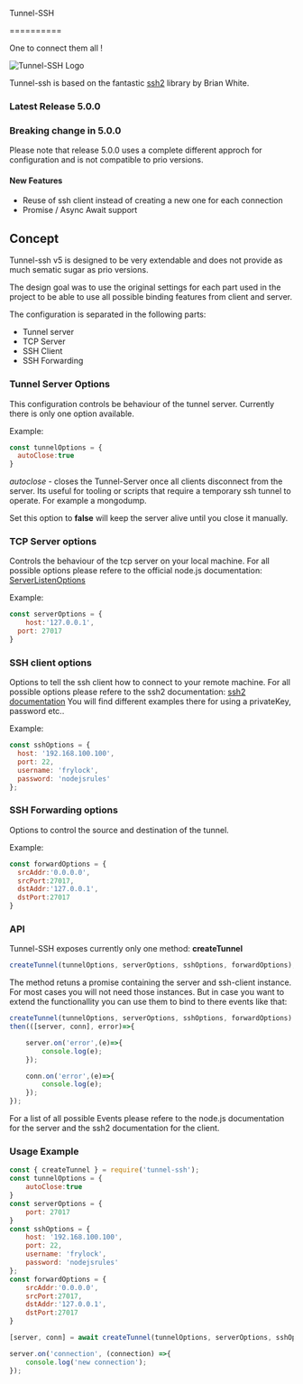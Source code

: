 Tunnel-SSH

==========

  

One to connect them all !

  

![Tunnel-SSH Logo](http://i.imgur.com/I5PRnDD.jpg)

  

Tunnel-ssh is based on the fantastic [ssh2](https://github.com/mscdex/ssh2) library by Brian White.
  

### Latest Release 5.0.0

  

### Breaking change in 5.0.0

Please note that release 5.0.0 uses a complete different approch for configuration and is not compatible to prio versions.

#### New Features
* Reuse of ssh client instead of creating a new one for each connection
* Promise / Async Await support

## Concept

Tunnel-ssh v5 is designed to be very extendable and does not provide as much sematic sugar as prio versions.

The design goal was to use the original settings for each part used in the project to be able to use all possible binding features from client and server.

The configuration is separated in the following parts:

* Tunnel server
* TCP Server
* SSH Client
* SSH Forwarding

### Tunnel Server Options

This configuration controls be behaviour of the tunnel server.
Currently there is only one option available.

Example:

```js
const tunnelOptions = {
  autoClose:true
}
```

*autoclose* - closes the Tunnel-Server once all clients disconnect from the server.
Its useful for tooling or scripts that require a temporary ssh tunnel to operate.
For example a mongodump.

Set this option to **false** will keep the server alive until you close it manually.

### TCP Server options

Controls the behaviour of the tcp server on your local machine. 
For all possible options please refere to the official node.js documentation: 
[ServerListenOptions](https://nodejs.org/api/net.html#serverlistenoptions-callback)

Example:

```js
const serverOptions = {
	host:'127.0.0.1',
  port: 27017
}
```


### SSH client options
Options to tell the ssh client how to connect to your remote machine.
For all possible options please refere to the ssh2 documentation:
[ssh2 documentation](https://www.npmjs.com/package/ssh2#installation)
You will find different examples there for using a privateKey, password etc..

Example:

```js
const sshOptions = {
  host: '192.168.100.100',
  port: 22,
  username: 'frylock',
  password: 'nodejsrules'
};
```

### SSH Forwarding options
Options to control the source and destination of the tunnel. 

Example:

```js
const forwardOptions = {
  srcAddr:'0.0.0.0',
  srcPort:27017,
  dstAddr:'127.0.0.1',
  dstPort:27017
}
```


### API

Tunnel-SSH exposes currently only  one method: **createTunnel**

```js
createTunnel(tunnelOptions, serverOptions, sshOptions, forwardOptions);
```

The method retuns a promise containing the server and ssh-client instance. For most cases you will not need those instances. But in case you want to extend the functionallity you can use them to 
bind to there events like that: 

```js
createTunnel(tunnelOptions, serverOptions, sshOptions, forwardOptions).
then(([server, conn], error)=>{

    server.on('error',(e)=>{
        console.log(e);
    });

    conn.on('error',(e)=>{
        console.log(e);
    });
});
```

For a list of all possible Events please refere to the node.js documentation for the server and the ssh2 documentation for the client.


### Usage Example
```js
const { createTunnel } = require('tunnel-ssh');
const tunnelOptions = {
    autoClose:true
}
const serverOptions = {
    port: 27017
}
const sshOptions = {
	host: '192.168.100.100',
	port: 22,
	username: 'frylock',
	password: 'nodejsrules'
};
const forwardOptions = {
    srcAddr:'0.0.0.0',
    srcPort:27017,
    dstAddr:'127.0.0.1',
    dstPort:27017
}

[server, conn] = await createTunnel(tunnelOptions, serverOptions, sshOptions, forwardOptions);

server.on('connection', (connection) =>{
    console.log('new connection');
});
```